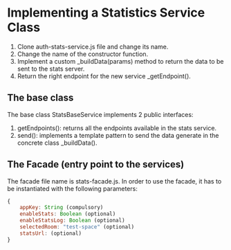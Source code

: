 # Implementing a Statistics Service Class

1. Clone auth-stats-service.js file and change its name.
2. Change the name of the constructor function.
3. Implement a custom _buildData(params) method to return the data to be sent to the stats server.
4. Return the right endpoint for the new service _getEndpoint().


## The base class
The base class StatsBaseService implements 2 public interfaces:

1. getEndpoints(): returns all the endpoints available in the stats service.
2. send(): implements a template pattern to send the data generate in the concrete class
_buildData().


## The Facade (entry point to the services)

The facade file name is stats-facade.js.
In order to use the facade, it has to be instantiated with the following parameters:

```javascript
{
    appKey: String (compulsory)
    enableStats: Boolean (optional)
    enableStatsLog: Boolean (optional)
    selectedRoom: "test-space" (optional)
    statsUrl: (optional)
}
```